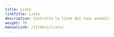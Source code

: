 ```yaml
---
title: Liste
linkTitle: Liste
description: Controlla le liste dei tuoi animali
weight: 70
manualLink: /it/docs/lists/
---
```

<script>
  window.location.href = "/it/docs/lists/";
</script>
